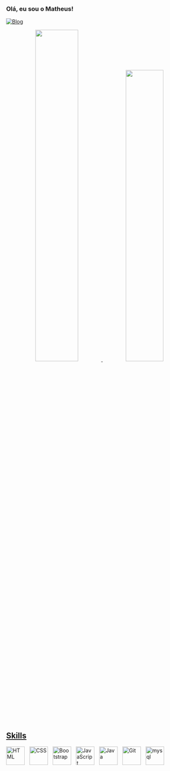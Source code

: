 ### Olá, eu sou o Matheus! 

[![Blog](https://img.shields.io/badge/LinkedIn-0077B5?style=for-the-badge&logo=linkedin&logoColor=white)](https://www.linkedin.com/in/matheus-soares-91682a229/)







<div align="center">
  <a href="https://github.com/MatheuSoareSilva">
  <img width="48%"  src="https://github-readme-stats.vercel.app/api?username=MatheuSoareSilva&show_icons=true&theme=tokyonight&include_all_commits=true&count_private=true"/>
  <img width="45%"   src="https://github-readme-stats.vercel.app/api/top-langs/?username=MatheuSoaresilva&layout=compact&langs_count=7&theme=tokyonight"/>
</div>

## Skills

  
  
  <img align="left" alt="HTML" width="50px" style="padding-right:10px;" src="https://cdn.jsdelivr.net/gh/devicons/devicon/icons/html5/html5-plain.svg" />
<img align="left" alt="CSS" width="50px" style="padding-right:10px;" src="https://cdn.jsdelivr.net/gh/devicons/devicon/icons/css3/css3-plain.svg" />
  <img align="left" alt="Bootstrap" width="50px" style="padding-right:10px;" src="https://cdn.jsdelivr.net/gh/devicons/devicon/icons/bootstrap/bootstrap-plain.svg" />
<img align="left" alt="JavaScript" width="50px" style="padding-right:10px;" src="https://cdn.jsdelivr.net/gh/devicons/devicon/icons/javascript/javascript-plain.svg" />
  <img align="left" alt="Java" width="50px" style="padding-right:10px;" src="https://cdn.jsdelivr.net/gh/devicons/devicon/icons/java/java-original.svg"/>

  <img align="left" alt="Git" width="50px" style="padding-right:10px;" src="https://cdn.jsdelivr.net/gh/devicons/devicon/icons/git/git-original.svg" />
  
  <img align="left" alt="mysql" width="50px" style="padding-right:10px;" src="https://cdn.jsdelivr.net/gh/devicons/devicon/icons/mysql/mysql-original.svg" />
            
          
          
 
